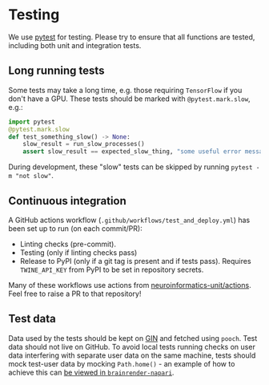 # Testing

We use [pytest](https://docs.pytest.org/en/latest/) for testing. Please try to ensure that all functions
are tested, including both unit and integration tests.

## Long running tests
Some tests may take a long time, e.g. those requiring `TensorFlow` if you don't have a GPU. These tests should be
marked with `@pytest.mark.slow`, e.g.:

```python
import pytest
@pytest.mark.slow
def test_something_slow() -> None:
    slow_result = run_slow_processes()
    assert slow_result == expected_slow_thing, "some useful error message"
```

During development, these "slow" tests can be skipped by running `pytest -m "not slow"`.

## Continuous integration
A GitHub actions workflow (`.github/workflows/test_and_deploy.yml`) has been set up to run (on each commit/PR):
* Linting checks (pre-commit).
* Testing (only if linting checks pass)
* Release to PyPI (only if a git tag is present and if tests pass). Requires `TWINE_API_KEY` 
from PyPI to be set in repository secrets.

Many of these workflows use actions from 
[neuroinformatics-unit/actions](https://github.com/neuroinformatics-unit/actions). Feel free to raise a PR to that 
repository!

## Test data

Data used by the tests should be kept on [GIN](https://gin.g-node.org/BrainGlobe/) and fetched using `pooch`. Test data should not live on GitHub. To avoid local tests running checks on user data interfering with separate user data on the same machine, tests should mock test-user data by mocking `Path.home()` - an example of how to achieve this can [be viewed in `brainrender-napari`](https://github.com/brainglobe/brainrender-napari/blob/014f5c5908065ddaa5d6b05ecdf90493383cfa2f/tests/conftest.py). 

